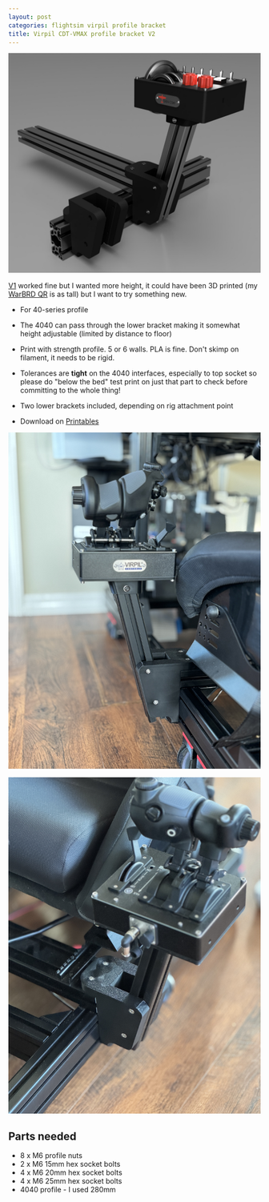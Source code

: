 ```yaml
---
layout: post
categories: flightsim virpil profile bracket
title: Virpil CDT-VMAX profile bracket V2
---
```




![image-20250612184811786](../assets/image-20250612184811786.png)

[V1](virpil-cdt-vmax-bracket-v1.md) worked fine but I wanted more height, it could have been 3D printed (my [WarBRD QR](warbrd-qr.markdown)  is as tall) but I want to try something new.

- For 40-series profile

- The 4040 can pass through the lower bracket making it somewhat height adjustable (limited by distance to floor)

- Print with strength profile. 5 or 6 walls. PLA is fine. Don't skimp on filament, it needs to be rigid.

- Tolerances are **tight** on the 4040 interfaces, especially to top socket so please do "below the bed" test print on just that part to check before committing to the whole thing!

- Two lower brackets included, depending on rig attachment point

- Download on [Printables](https://www.printables.com/model/1309679-virpil-cdt-vmax-profile-bracket)

  

![2025-06-12T182653_IMG_1369_edit](../assets/2025-06-12T182653_IMG_1369_edit-1749778869658-3.jpg)

![2025-06-12T182707_IMG_1370_edit](../assets/2025-06-12T182707_IMG_1370_edit-1749778869658-4.jpg)



## Parts needed

- 8 x M6 profile nuts
- 2 x M6 15mm hex socket bolts
- 4 x M6 20mm hex socket bolts 
- 4 x M6 25mm hex socket bolts 
- 4040 profile - I used 280mm



